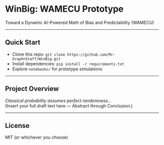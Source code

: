 # WinBig: WAMECU Prototype

Toward a Dynamic AI-Powered Math of Bias and Predictability (WAMECU)

---

## Quick Start
- Clone this repo: `git clone https://github.com/Mr-GraphnStaff/WinBig.git`
- Install dependencies: `pip install -r requirements.txt`
- Explore `notebooks/` for prototype simulations

---

## Project Overview
_Classical probability assumes perfect randomness..._  
(Insert your full draft text here — Abstract through Conclusion.)

---

## License
MIT (or whichever you choose)
